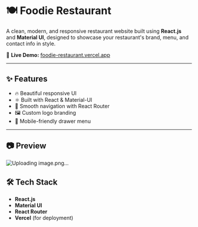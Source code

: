 # 🍽️ Foodie Restaurant

A clean, modern, and responsive restaurant website built using **React.js** and **Material UI**, designed to showcase your restaurant's brand, menu, and contact info in style.

🔗 **Live Demo:** [foodie-restaurant.vercel.app](https://foodie-restaurant-two.vercel.app/)

---

## ✨ Features

- 🔥 Beautiful responsive UI
- ⚛️ Built with React & Material-UI
- 🧭 Smooth navigation with React Router
- 🖼️ Custom logo branding
- 📱 Mobile-friendly drawer menu

---

## 📷 Preview

![Uploading image.png…]()




## 🛠 Tech Stack

- **React.js**
- **Material UI**
- **React Router**
- **Vercel** (for deployment)




